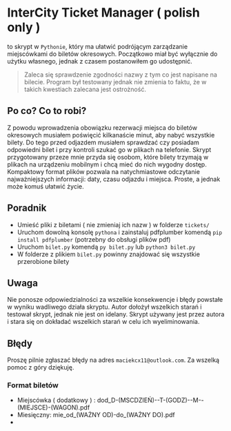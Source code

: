 # InterCity Ticket Manager ( polish only )
to skrypt w `Pythonie`, który ma ułatwić podrójącym zarządzanie miejscówkami do biletów okresowych. Początkowo miał być wyłącznie do użytku własnego, jednak z czasem postanowiłem go udostępnić.
> Zaleca się sprawdzenie zgodności nazwy z tym co jest napisane na bilecie. Program był testowany jednak nie zmienia to faktu, że w takich kwestiach zalecana jest ostrożność.

## Po co? Co to robi?
Z powodu wprowadzenia obowiązku rezerwacji miejsca do biletów okresowych musiałem poświęcić kilkanaście minut, aby nabyć wszystkie bilety. Do tego przed odjazdem musiałem sprawdzać czy posiadam odpowiedni bilet i przy kontroli szukać go w plikach na telefonie. Skrypt przygotowany przeze mnie przyda się osobom, które bilety trzymają w plikach na urządzeniu mobilnym i chcą mieć do nich wygodny dostęp. Kompaktowy format plików pozwala na natychmiastowe odczytanie najważniejszych informacji: daty, czasu odjazdu i miejsca. Proste, a jednak może komuś ułatwić życie.

## Poradnik
- Umieść pliki z biletami ( nie zmieniaj ich nazw ) w folderze `tickets/`
- Uruchom dowolną konsolę `pythona` i zainstaluj pdfplumber komendą `pip install pdfplumber` (potrzebny do obsługi plików pdf)
- Uruchom `bilet.py` komendą `py bilet.py` lub `python3 bilet.py`
- W folderze z plikiem `bilet.py` powinny znajdować się wszystkie przerobione bilety

## Uwaga
Nie ponosze odpowiedzialności za wszelkie konsekwencje i błędy powstałe w wyniku wadliwego działa skryptu. Autor dołożył wszelkich starań i testował skrypt, jednak nie jest on idelany. Skrypt używany jest przez autora i stara się on dokładać wszelkich starań w celu ich wyeliminowania.

## Błędy
Proszę pilnie zgłaszać błędy na adres `maciekcx11@outlook.com`. Za wszelką pomoc z góry dziękuję.

### Format biletów
- Miejscówka ( dodatkowy ) : dod_D-(MSCDZIEŃ)--T-(GODZ)--M--(MIEJSCE)-(WAGON).pdf
- Miesięczny: mie_od_(WAŻNY OD)-do_(WAŻNY DO).pdf
- 
